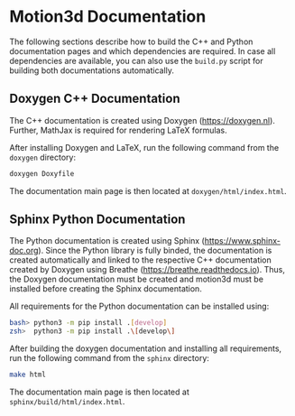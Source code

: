 # Motion3d Documentation

The following sections describe how to build the C++ and Python documentation pages and which dependencies are required.
In case all dependencies are available, you can also use the `build.py` script for building both documentations automatically.


## Doxygen C++ Documentation

The C++ documentation is created using Doxygen (https://doxygen.nl).
Further, MathJax is required for rendering LaTeX formulas.

After installing Doxygen and LaTeX, run the following command from the `doxygen` directory:

```bash
doxygen Doxyfile
```

The documentation main page is then located at `doxygen/html/index.html`. 


## Sphinx Python Documentation

The Python documentation is created using Sphinx (https://www.sphinx-doc.org).
Since the Python library is fully binded, the documentation is created automatically and linked to the respective C++ documentation created by Doxygen using Breathe (https://breathe.readthedocs.io).
Thus, the Doxygen documentation must be created and motion3d must be installed before creating the Sphinx documentation.

All requirements for the Python documentation can be installed using:

```bash
bash> python3 -m pip install .[develop]
zsh>  python3 -m pip install .\[develop\]
```

After building the doxygen documentation and installing all requirements, run the following command from the `sphinx` directory:

```bash
make html
```

The documentation main page is then located at `sphinx/build/html/index.html`. 
